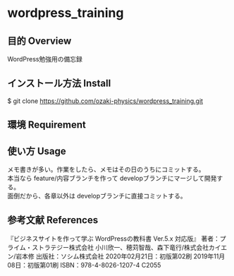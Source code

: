 # wordpress_training
## 目的 Overview
WordPress勉強用の備忘録<br>

## インストール方法 Install
$ git clone https://github.com/ozaki-physics/wordpress_training.git

## 環境 Requirement

## 使い方 Usage
メモ書きが多い。作業をしたら、メモはその日のうちにコミットする。<br>
本当なら feature/内容ブランチを作って developブランチにマージして開発する。<br>
面倒だから、各章以外は developブランチに直接コミットする。

## 参考文献 References
『ビジネスサイトを作って学ぶ WordPressの教科書 Ver.5.x 対応版』
著者：プライム・ストラテジー株式会社 小川欣一、穂苅智哉、森下竜行/株式会社カイエン/岩本修
出版社：ソシム株式会社
2020年02月21日：初版第02刷
2019年11月08日：初版第01刷
ISBN：978-4-8026-1207-4 C2055
